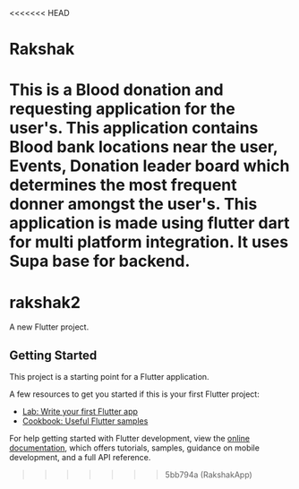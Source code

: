 <<<<<<< HEAD
# Rakshak
This is a Blood donation and requesting application for the user's. This application contains Blood bank locations near the user, Events, Donation leader board which determines the most frequent donner amongst the user's. This application is made using flutter dart for multi platform integration. It uses Supa base for backend.
=======
# rakshak2

A new Flutter project.

## Getting Started

This project is a starting point for a Flutter application.

A few resources to get you started if this is your first Flutter project:

- [Lab: Write your first Flutter app](https://docs.flutter.dev/get-started/codelab)
- [Cookbook: Useful Flutter samples](https://docs.flutter.dev/cookbook)

For help getting started with Flutter development, view the
[online documentation](https://docs.flutter.dev/), which offers tutorials,
samples, guidance on mobile development, and a full API reference.
>>>>>>> 5bb794a (RakshakApp)
